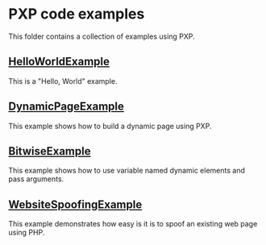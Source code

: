 # PXP code examples

This folder contains a collection of examples using PXP.

## [HelloWorldExample](HelloWorldExample/index.php)
This is a "Hello, World" example.

## [DynamicPageExample](DynamicPageExample/index.php)
This example shows how to build a dynamic page using PXP.

## [BitwiseExample](BitwiseExample/index.php)
This example shows how to use variable named dynamic elements and pass arguments.

## [WebsiteSpoofingExample](WebsiteSpoofingExample/index.php)
This example demonstrates how easy is it is to spoof an existing web page using PHP.